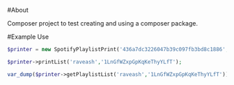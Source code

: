 #About

Composer project to test creating and using a composer package.

#Example Use

```php
$printer = new SpotifyPlaylistPrint('436a7dc3226047b39c097fb3bd8c1886','97e4536b48e6402d9182a5a4251acdd0');

$printer->printList('raveash','1LnGfWZxpGpKqKeThyYLfT');

var_dump($printer->getPlaylistList('raveash','1LnGfWZxpGpKqKeThyYLfT'));
```
